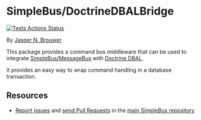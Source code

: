 # SimpleBus/DoctrineDBALBridge

[![Tests Actions Status](https://github.com/SimpleBus/SimpleBus/workflows/Tests/badge.svg)](https://github.com/SimpleBus/SimpleBus/actions)

By [Jasper N. Brouwer](https://github.com/jaspernbrouwer)

This package provides a command bus middleware that can be used to integrate [SimpleBus/MessageBus](https://github.com/SimpleBus/MessageBus) with [Doctrine DBAL](https://github.com/doctrine/dbal).

It provides an easy way to wrap command handling in a database transaction.

Resources
---------

  * [Report issues](https://github.com/SimpleBus/SimpleBus/issues) and
    [send Pull Requests](https://github.com/SimpleBus/SimpleBus/pulls)
    in the [main SimpleBus repository](https://github.com/SimpleBus/SimpleBus)

